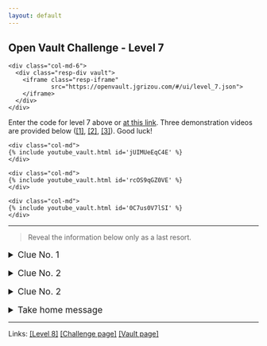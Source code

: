 ```yaml
---
layout: default
---
```


## Open Vault Challenge - Level 7

<div class="container">
  <div class="row align-items-center justify-content-center">

    <div class="col-md-6">
      <div class="resp-div vault">
        <iframe class="resp-iframe"
                src="https://openvault.jgrizou.com/#/ui/level_7.json">
        </iframe>
      </div>
    </div>

  </div>
</div>

Enter the code for level 7 above or [at this link](https://openvault.jgrizou.com/#/ui/level_7.json). Three demonstration videos are provided below ([[1]](https://www.youtube.com/embed/jUIMUeEqC4E), [[2]](https://www.youtube.com/embed/rcOS9qGZ0VE), [[3]](https://www.youtube.com/embed/0C7us0V7lSI)). Good luck!

<div class="container">
  <div class="row align-items-center justify-content-center">

    <div class="col-md">
    {% include youtube_vault.html id='jUIMUeEqC4E' %}
    </div>

    <div class="col-md">
    {% include youtube_vault.html id='rcOS9qGZ0VE' %}
    </div>

    <div class="col-md">
    {% include youtube_vault.html id='0C7us0V7lSI' %}
    </div>

  </div>
</div>

---

> Reveal the information below only as a last resort.

<details>
  <summary style="margin-top: 1rem; font-size: 1.10rem;">Clue No. 1</summary>

  <br>

  <p>See the code you are entering below or <a href="https://openvault.jgrizou.com/#/ui/level_7_visible.json">at this link</a>.</p>

  <div class="container">
    <div class="row align-items-center justify-content-center">

      <div class="col-md-6">
        <div class="resp-div vault">
          <iframe class="resp-iframe"
                  src="https://openvault.jgrizou.com/#/ui/level_7_visible.json">
          </iframe>
        </div>
      </div>

    </div>
  </div>

</details>

<details>
  <summary style="margin-top: 1rem; font-size: 1.10rem;">Clue No. 2</summary>

  <br>

  <p>There is no hidden buttons, it is more like a map.</p>

</details>


<details>
  <summary style="margin-top: 1rem; font-size: 1.10rem;">Clue No. 2</summary>

  <br>

  <p>Apply the same principle than <a href="../level-4/">level 4</a>, but this time look at inconsistencies in the generated map. Yellow points should be around yellow points, and grey ones around grey ones.</p>

</details>

<details>
  <summary style="margin-top: 1rem; font-size: 1.10rem;">Take home message</summary>

  <br>

  <p>When we used buttons, it was easy to identify inconsistencies. But here not click are twice on the same location. A consistent user will define areas for yellow and grey and click in those areas, hence we need to identify the hypothesis with the better defined areas (relative to the other hypothesis).</p>

  <p>A practical way to measure this, is to try to predict the color of a new point from the color associated to the others ones. the easier this is, the more the user is being consistent.

  In machine learning, we train and test <a href="https://en.wikipedia.org/wiki/Statistical_classification">classifiers</a>. This is how this level works, as well as the previous <a href="../level-5/">sketch</a> and <a href="../level-6/">audio</a> level works behind the scene.</p>

</details>

---

Links: [[Level 8]](../level-8/) [[Challenge page]](../) [[Vault page]](../../)
